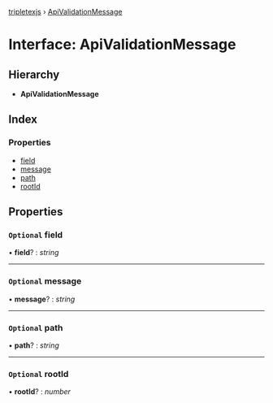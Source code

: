 [tripletexjs](../README.md) › [ApiValidationMessage](apivalidationmessage.md)

# Interface: ApiValidationMessage

## Hierarchy

* **ApiValidationMessage**

## Index

### Properties

* [field](apivalidationmessage.md#optional-field)
* [message](apivalidationmessage.md#optional-message)
* [path](apivalidationmessage.md#optional-path)
* [rootId](apivalidationmessage.md#optional-rootid)

## Properties

### `Optional` field

• **field**? : *string*

___

### `Optional` message

• **message**? : *string*

___

### `Optional` path

• **path**? : *string*

___

### `Optional` rootId

• **rootId**? : *number*

